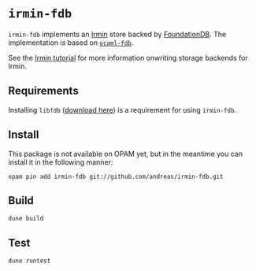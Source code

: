 # `irmin-fdb`

`irmin-fdb` implements an [Irmin](https://github.com/mirage/irmin) store backed by [FoundationDB](https://foundationdb.org). The implementation is based on [`ocaml-fdb`](https://github.com/andreas/ocaml-fdb).

See the [Irmin tutorial](https://irmin.io/tutorial/backend) for more information onwriting storage backends for Irmin.

## Requirements

Installing `libfdb` ([download here](https://www.foundationdb.org/download/)) is a requirement for using `irmin-fdb`.

## Install

This package is not available on OPAM yet, but in the meantime you can install it in the following manner:

```
opam pin add irmin-fdb git://github.com/andreas/irmin-fdb.git
```

## Build

```
dune build
```

## Test

```
dune runtest
```
